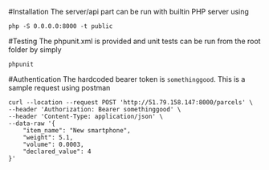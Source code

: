 #Installation
The server/api part can be run with builtin PHP server using
```
php -S 0.0.0.0:8000 -t public
```

#Testing
The phpunit.xml is provided and unit tests can be run from the root folder by simply 
```
phpunit
```

#Authentication
The hardcoded bearer token is `somethinggood`. This is a sample request using postman
```
curl --location --request POST 'http://51.79.158.147:8000/parcels' \
--header 'Authorization: Bearer somethinggood' \
--header 'Content-Type: application/json' \
--data-raw '{
    "item_name": "New smartphone",
    "weight": 5.1,
    "volume": 0.0003,
    "declared_value": 4
}'
```
